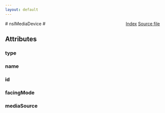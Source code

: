 ```yaml
---
layout: default
---
```

<div class='links' style='float:right'><a href="../index.html">Index</a>
<a href="http://dxr.mozilla.org/mozilla-central/source/dom/media/nsIDOMNavigatorUserMedia.idl">Source file</a>
</div>
# nsIMediaDevice #

## Attributes ##

### type ###

### name ###

### id ###

### facingMode ###

### mediaSource ###
